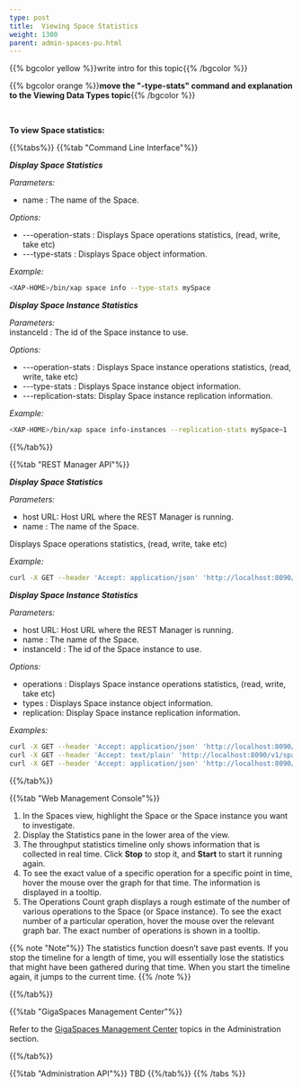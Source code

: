 ```yaml
---
type: post
title:  Viewing Space Statistics
weight: 1300
parent: admin-spaces-pu.html
---
```

 
 
{{% bgcolor yellow %}}write intro for this topic{{% /bgcolor %}}<br>

{{% bgcolor orange %}}**move the "-type-stats" command and explanation to the Viewing Data Types topic**{{% /bgcolor %}}

<br>

**To view Space statistics:**

  
{{%tabs%}}
{{%tab "Command Line Interface"%}}

***Display Space Statistics***

_Parameters:_<br> 

- name : The name of the Space.

_Options:_<br>

- ---operation-stats : Displays Space operations statistics, (read, write, take etc)  <br>
- ---type-stats      : Displays Space object information.
 

*Example:*

```bash
<XAP-HOME>/bin/xap space info --type-stats mySpace
```
 
***Display Space Instance Statistics***

_Parameters:_<br> 
instanceId : The id of the Space instance to use.

_Options:_<br>

- ---operation-stats : Displays Space instance operations statistics, (read, write, take etc)  <br>
- ---type-stats      : Displays Space instance object information.<br>
- ---replication-stats: Display Space instance replication information.
 
 
*Example:*
 
```bash
<XAP-HOME>/bin/xap space info-instances --replication-stats mySpace~1
```
 
{{%/tab%}}

{{%tab "REST Manager API"%}}

***Display Space Statistics***

_Parameters:_<br>

- host URL: Host URL   where the REST Manager is running.<br>
- name : The name of the Space.

 
Displays Space operations statistics, (read, write, take etc)  <br>
  

*Example:*

```bash
curl -X GET --header 'Accept: application/json' 'http://localhost:8090/v1/spaces/mySpace/statistics/operations'
```
 
***Display Space Instance Statistics***

_Parameters:_<br> 

- host URL: Host URL where the REST Manager is running.<br>
- name : The name of the Space.<br>
- instanceId : The id of the Space instance to use.

_Options:_<br>

- operations : Displays Space instance operations statistics, (read, write, take etc)  <br>
- types     : Displays Space instance object information.<br>
- replication: Display Space instance replication information.
 
 
*Examples:*
 
```bash
curl -X GET --header 'Accept: application/json' 'http://localhost:8090/v1/spaces/mySpace/instances/mySpace~1/statistics/operations'
curl -X GET --header 'Accept: text/plain' 'http://localhost:8090/v1/spaces/mySpace/instances/mySpace~1/statistics/replication'
curl -X GET --header 'Accept: application/json' 'http://localhost:8090/v1/spaces/mySpace/instances/mySpace~1/statistics/types'
```
 
{{%/tab%}}


{{%tab "Web Management Console"%}}

1. In the Spaces view, highlight the Space or the Space instance you want to investigate.
1. Display the Statistics pane in the lower area of the view.
1. The throughput statistics timeline only shows information that is collected in real time. Click **Stop** to stop it, and **Start** to start it running again.
1. To see the exact value of a specific operation for a specific point in time, hover the mouse over the graph for that time. The information is displayed in a tooltip.
1. The Operations Count graph displays a rough estimate of the number of various operations to the Space (or Space instance). To see the exact number of a particular operation, hover the mouse over the relevant graph bar. The exact number of operations is shown in a tooltip.

 {{% note "Note"%}}
 The statistics function doesn’t save past events. If you stop the timeline for a length of time, you will essentially lose the statistics that might have been gathered during that time. When you start the timeline again, it jumps to the current time.
 {{% /note %}}

{{%/tab%}}


{{%tab "GigaSpaces Management Center"%}}

Refer to the [GigaSpaces Management Center](./gigaspaces-management-center.html) topics in the Administration section.

{{%/tab%}}


{{%tab "Administration API"%}}
TBD
{{%/tab%}}
{{% /tabs %}}
  